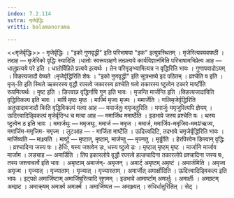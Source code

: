 ```yaml
---
index: 7.2.114
sutra: मृजेर्वृद्धिः
vritti: balamanorama

---
```

<<मृजेर्वृद्धिः>> - मृजेर्वृद्धिः । "इको गुणवृद्धी" इति परिभाषया "इक" इत्युपस्थितम् । मृजेरित्यवयवषष्ठी । तदाह — मृजेरिको वृद्धिः स्यादिति ।धातोः स्वरूपग्रहणे तत्प्रत्यये कार्यविज्ञान॑मिति परिभाषामभिप्रेत्य आह —  धातुप्रत्यये परे इति । धातोर्विहिते प्रत्यये इत्यर्थः । तेन परिमृङ्भ्यामित्यत्र न वृद्धिरिति भावः । गुणापवादोऽयम् । क्ङित्यजादौ वेष्यते ।मृजेर्वृद्धि॑रिति शेषः । "इको गुणवृद्धी" इति सूत्रभाष्ये इदं पठितम् । व्रश्चेति ष इति । मृज्-ति इति स्थिते ऋकारस्य वृद्धौ रपरत्वे जकारस्य व्रश्चेति षत्वे तकारस्य ष्टुत्वेन टकारे मार्ष्टीति रूपमित्यर्थः । मृष्ट इति । ङित्त्वान्न वृद्धिर्नापि गुण इति भावः । मृजन्ति मार्जन्ति इति ।क्ङित्यजादा॑विति वृद्धिविकल्प इति भावः । मार्षि मृष्ठः मृष्ठ । मार्ज्मि मृज्वः मृज्मः । ममार्जेति । णलिमृजेर्वृद्धि॑रिति अतुसादावजादौ किति वृद्धिविकल्पं मत्वा आह —  ममार्जतुः ममृजतुरिति । ममार्जुः ममृजुरित्यपि ज्ञेयम् । ऊदित्त्वादिड्विकल्पं मृजेर्वृदिन्ध च मत्वा आह —  ममार्जिथ ममार्ष्ठेति । इडभावे जस्य व्रश्चेति षः । थस्य ष्टुत्वेन ठ इति भावः । ममार्जथुः — ममृजथुः, ममार्ज — ममृज । ममार्ज, ममार्जिव-ममृजिव-मम#ऋज्व, ममार्जिम-ममृजिम- ममृज्म । लुटआह — - मार्जिता मार्ष्टेति । ऊदित्त्वदिटि, तदभावे चमृजेर्वृद्धि॑रिति भावः । मार्जिष्यति —  माक्ष्र्यति । मार्ष्टु —  मृष्टात्, मृष्टाम्, मार्जन्तु — मृज्नतु । मृड्ढीति । हेरपित्त्वेन ङित्त्वान् वृद्धिः । व्रश्चादिना जस्य षः । हेर्धिः, षस्य जश्त्वेन डः, धस्य ष्टुत्वे ढः । मृष्टात् मृष्टम् मृष्ट । मार्जानि मार्जाव मार्जाम । लङ्याह — अमार्डिति । तिप इकारलोपे वृद्धौ रपरत्वे हल्ङ्यादिना तकारलोपे व्रश्चादिना जस्य षः, तस्य जश्त्वचर्त्वे इति भावः । अमृष्टाम् अमार्जन्- अमृजन् । अमार्ट् अमृष्टम् अमृष्टं । अमार्जमिति । अमृज्व अमृज्म । मृज्यात् । मृज्याताम् । मृज्यात् । मृज्यास्ताम् । अमार्जीत् अमार्क्षीदिति । ऊदित्त्वादिड्विकल्प इति भावः । इट्पक्षे अमार्जिष्टाम् अमार्जिषुरित्यादि सुगमम् । इडभावे आमार्ष्टाम् अमार्क्षुः । अमार्क्षीः । अमाष्र्टम् अमाष्र्ट । अमाक्र्षम् अमार्क्ष्व अमार्क्ष्म । अमार्जिष्यत —  अमाक्ष्र्यत् । रुधिर्धातुरितित् । सेट् । 